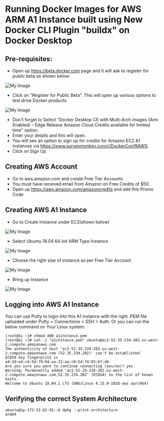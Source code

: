 # Running Docker Images for AWS ARM A1 Instance built using New Docker CLI Plugin "buildx" on Docker Desktop


## Pre-requisites:

-  Open up https://beta.docker.com page and it will ask to register for public beta as shown below:

![My Image](https://github.com/collabnix/dockerlabs/blob/master/beginners/install/from-source/buildx-for-aws/a001.png)


- Click on "Register for Public Beta". This will open up various options to test drive Docker products

![My Image](https://github.com/collabnix/dockerlabs/blob/master/beginners/install/from-source/buildx-for-aws/a002.png)


- Don't forget to Select "Docker Desktop CE with Multi-Arch images (Arm Enabled) - Edge Release Amazon Cloud Credits available for limited time" option.
- Enter your details and this will open. 
- You will see an option to sign up for credits for Amazon EC2 A1 instances via https://www.surveymonkey.com/r/DockerCon19AWS. 
- Click on Sign Up

## Creating AWS Account


- Go to aws.amazon.com and create Free Tier Accounts
- You must have received email from Amazon on Free Credits of $50. 
- Open up https://aws.amazon.com/amazoncredits and add this Promo Code

## Creating AWS A1 Instance 

- Go to Create Instance under EC2(shown below)

![My Image](https://github.com/collabnix/dockerlabs/blob/master/beginners/install/from-source/buildx-for-aws/a003.png)


- Select Ubuntu 18.04 64-bit ARM Type Instance

![My Image](https://github.com/collabnix/dockerlabs/blob/master/beginners/install/from-source/buildx-for-aws/a004.png)


- Choose the right size of instance as per Free Tier Account

![My Image](https://github.com/collabnix/dockerlabs/blob/master/beginners/install/from-source/buildx-for-aws/a005.png)


- Bring up Instance

![My Image](https://github.com/collabnix/dockerlabs/blob/master/beginners/install/from-source/buildx-for-aws/a007.png)


## Logging into AWS A1 Instance

You can use Putty to login into this A1 instance with the right .PEM file uploaded under Putty > Connections > SSH > Auth.
Or you can run the below command on Your Linux system:

```
[root@ki ~]# chmod 400 a1instance.pem
[root@ki ~]# ssh -i "a1instance.pem" ubuntu@ec2-52-35-234-202.us-west-2.compute.amazonaws.com
The authenticity of host 'ec2-52-35-234-202.us-west-2.compute.amazonaws.com (52.35.234.202)' can't be established.
ECDSA key fingerprint is a4:3d:e4:c4:5d:79:94:aa:32:aa:c0:5d:74:03:67:d0.
Are you sure you want to continue connecting (yes/no)? yes
Warning: Permanently added 'ec2-52-35-234-202.us-west-2.compute.amazonaws.com,52.35.234.202' (ECDSA) to the list of known hosts.
Welcome to Ubuntu 18.04.1 LTS (GNU/Linux 4.15.0-1028-aws aarch64)

```

## Verifying the correct System Architecture


```
ubuntu@ip-172-31-62-91:~$ dpkg --print-architecture
arm64
```

